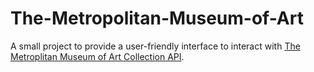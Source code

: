 # The-Metropolitan-Museum-of-Art
A small project to provide a user-friendly interface to interact with [The Metroplitan Museum of Art Collection API](https://metmuseum.github.io/).
